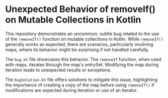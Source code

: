 # Unexpected Behavior of removeIf() on Mutable Collections in Kotlin

This repository demonstrates an uncommon, subtle bug related to the use of the `removeIf()` function on mutable collections in Kotlin.  While `removeIf()` generally works as expected, there are scenarios, particularly involving maps, where its behavior might be surprising if not handled carefully.

The `bug.kt` file showcases this behavior. The `removeIf` function, when used with maps, iterates through the map's entrySet.  Modifying the map during iteration leads to unexpected results or exceptions. 

The `bugSolution.kt` file offers solutions to mitigate this issue, highlighting the importance of creating a copy of the map before using `removeIf()` if modifications are expected during iteration or use of an iterator.
